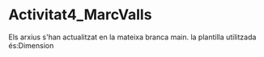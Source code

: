 # Activitat4_MarcValls
Els arxius s'han actualitzat en la mateixa branca main.
la plantilla utilitzada és:Dimension
